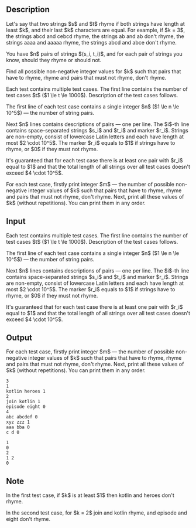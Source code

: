 ## Description

<div><p>Let's say that two strings $s$ and $t$ <span class="tex-font-style-it">rhyme</span> if both strings have length at least $k$, and their last $k$ characters are equal. For example, if $k = 3$, the strings <span class="tex-font-style-tt">abcd</span> and <span class="tex-font-style-tt">cebcd</span> rhyme, the strings <span class="tex-font-style-tt">ab</span> and <span class="tex-font-style-tt">ab</span> don't rhyme, the strings <span class="tex-font-style-tt">aaaa</span> and <span class="tex-font-style-tt">aaaaa</span> rhyme, the strings <span class="tex-font-style-tt">abcd</span> and <span class="tex-font-style-tt">abce</span> don't rhyme.</p><p>You have $n$ pairs of strings $(s_i, t_i)$, and for each pair of strings you know, should they rhyme or should not.</p><p>Find all possible non-negative integer values for $k$ such that pairs that have to rhyme, rhyme and pairs that must not rhyme, don't rhyme.</p></div><div class="input-specification"><p>Each test contains multiple test cases. The first line contains the number of test cases $t$ ($1 \le t \le 1000$). Description of the test cases follows.</p><p>The first line of each test case contains a single integer $n$ ($1 \le n \le 10^5$)&nbsp;— the number of string pairs.</p><p>Next $n$ lines contains descriptions of pairs&nbsp;— one per line. The $i$-th line contains space-separated strings $s_i$ and $t_i$ and marker $r_i$. Strings are non-empty, consist of lowercase Latin letters and each have length at most $2 \cdot 10^5$. The marker $r_i$ equals to $1$ if strings have to rhyme, or $0$ if they must not rhyme.</p><p>It's guaranteed that for each test case there is at least one pair with $r_i$ equal to $1$ and that the total length of all strings over all test cases doesn't exceed $4 \cdot 10^5$.</p></div><div class="output-specification"><p>For each test case, firstly print integer $m$&nbsp;— the number of possible non-negative integer values of $k$ such that pairs that have to rhyme, rhyme and pairs that must not rhyme, don't rhyme. Next, print all these values of $k$ (without repetitions). You can print them in any order.</p></div>

## Input

<p>Each test contains multiple test cases. The first line contains the number of test cases $t$ ($1 \le t \le 1000$). Description of the test cases follows.</p><p>The first line of each test case contains a single integer $n$ ($1 \le n \le 10^5$)&nbsp;— the number of string pairs.</p><p>Next $n$ lines contains descriptions of pairs&nbsp;— one per line. The $i$-th line contains space-separated strings $s_i$ and $t_i$ and marker $r_i$. Strings are non-empty, consist of lowercase Latin letters and each have length at most $2 \cdot 10^5$. The marker $r_i$ equals to $1$ if strings have to rhyme, or $0$ if they must not rhyme.</p><p>It's guaranteed that for each test case there is at least one pair with $r_i$ equal to $1$ and that the total length of all strings over all test cases doesn't exceed $4 \cdot 10^5$.</p>

## Output

<p>For each test case, firstly print integer $m$&nbsp;— the number of possible non-negative integer values of $k$ such that pairs that have to rhyme, rhyme and pairs that must not rhyme, don't rhyme. Next, print all these values of $k$ (without repetitions). You can print them in any order.</p>





```input1
3
1
kotlin heroes 1
2
join kotlin 1
episode eight 0
4
abc abcdef 0
xyz zzz 1
aaa bba 0
c d 0
```




```output1
1
0
2
1 2
0
```



## Note

<p>In the first test case, if $k$ is at least $1$ then <span class="tex-font-style-tt">kotli<span class="tex-font-style-underline">n</span></span> and <span class="tex-font-style-tt">heroe<span class="tex-font-style-underline">s</span></span> don't rhyme.</p><p>In the second test case, for $k = 2$ <span class="tex-font-style-tt">jo<span class="tex-font-style-underline">in</span></span> and <span class="tex-font-style-tt">kotl<span class="tex-font-style-underline">in</span></span> rhyme, and <span class="tex-font-style-tt">episo<span class="tex-font-style-underline">de</span></span> and <span class="tex-font-style-tt">eig<span class="tex-font-style-underline">ht</span></span> don't rhyme.</p>
